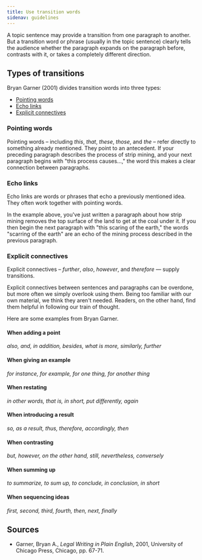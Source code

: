 ```yaml
---
title: Use transition words
sidenav: guidelines
---
```


A topic sentence may provide a transition from one paragraph to another. But a transition word or phrase (usually in the topic sentence) clearly tells the audience whether the paragraph expands on the paragraph before, contrasts with it, or takes a completely different direction.

## Types of transitions

Bryan Garner (2001) divides transition words into three types:

- [Pointing words](#pointing-words)
- [Echo links](#echo-links)
- [Explicit connectives](#explicit-connectives)

### Pointing words

Pointing words – including _this_, _that_, _these_, _those_, and _the_ – refer directly to something already mentioned. They point to an antecedent. If your preceding paragraph describes the process of strip mining, and your next paragraph begins with "this process causes...," the word this makes a clear connection between paragraphs.

### Echo links

Echo links are words or phrases that echo a previously mentioned idea. They often work together with pointing words.

In the example above, you've just written a paragraph about how strip mining removes the top surface of the land to get at the coal under it. If you then begin the next paragraph with "this scaring of the earth," the words "scarring of the earth" are an echo of the mining process described in the previous paragraph.

### Explicit connectives

Explicit connectives – _further_, _also_, _however_, and _therefore_ — supply transitions.

Explicit connectives between sentences and paragraphs can be overdone, but more often we simply overlook using them. Being too familiar with our own material, we think they aren't needed. Readers, on the other hand, find them helpful in following our train of thought.

Here are some examples from Bryan Garner.

#### When adding a point

_also, and, in addition, besides, what is more, similarly, further_

#### When giving an example

_for instance, for example, for one thing, for another thing_

#### When restating

_in other words, that is, in short, put differently, again_

#### When introducing a result

_so, as a result, thus, therefore, accordingly, then_

#### When contrasting

_but, however, on the other hand, still, nevertheless, conversely_

#### When summing up

_to summarize, to sum up, to conclude, in conclusion, in short_

#### When sequencing ideas

_first, second, third, fourth, then, next, finally_

## Sources

- Garner, Bryan A., _Legal Writing in Plain English_, 2001, University of Chicago Press, Chicago, pp. 67-71.
